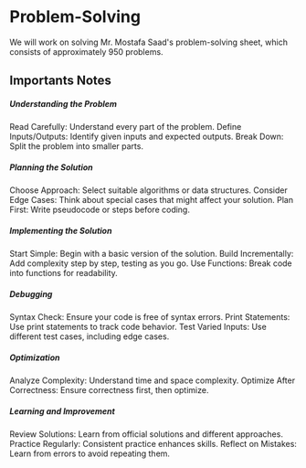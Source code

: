 # Problem-Solving
We will work on solving Mr. Mostafa Saad's problem-solving sheet, which consists of approximately 950 problems.

## Importants Notes

##### Understanding the Problem
Read Carefully: Understand every part of the problem.
Define Inputs/Outputs: Identify given inputs and expected outputs.
Break Down: Split the problem into smaller parts.

##### Planning the Solution

Choose Approach: Select suitable algorithms or data structures.
Consider Edge Cases: Think about special cases that might affect your solution.
Plan First: Write pseudocode or steps before coding.

##### Implementing the Solution
Start Simple: Begin with a basic version of the solution.
Build Incrementally: Add complexity step by step, testing as you go.
Use Functions: Break code into functions for readability.

##### Debugging
Syntax Check: Ensure your code is free of syntax errors.
Print Statements: Use print statements to track code behavior.
Test Varied Inputs: Use different test cases, including edge cases.

##### Optimization
Analyze Complexity: Understand time and space complexity.
Optimize After Correctness: Ensure correctness first, then optimize.

##### Learning and Improvement
Review Solutions: Learn from official solutions and different approaches.
Practice Regularly: Consistent practice enhances skills.
Reflect on Mistakes: Learn from errors to avoid repeating them.
